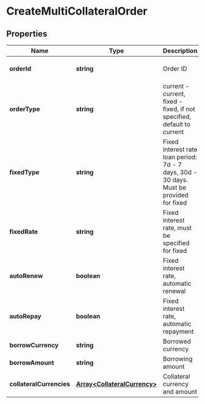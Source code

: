 # CreateMultiCollateralOrder

## Properties

Name | Type | Description | Notes
------------ | ------------- | ------------- | -------------
**orderId** | **string** | Order ID | [optional] [default to undefined]
**orderType** | **string** | current - current, fixed - fixed, if not specified, default to current | [optional] [default to undefined]
**fixedType** | **string** | Fixed interest rate loan period: 7d - 7 days, 30d - 30 days. Must be provided for fixed | [optional] [default to undefined]
**fixedRate** | **string** | Fixed interest rate, must be specified for fixed | [optional] [default to undefined]
**autoRenew** | **boolean** | Fixed interest rate, automatic renewal | [optional] [default to undefined]
**autoRepay** | **boolean** | Fixed interest rate, automatic repayment | [optional] [default to undefined]
**borrowCurrency** | **string** | Borrowed currency | [default to undefined]
**borrowAmount** | **string** | Borrowing amount | [default to undefined]
**collateralCurrencies** | [**Array&lt;CollateralCurrency&gt;**](CollateralCurrency.md) | Collateral currency and amount | [optional] [default to undefined]

